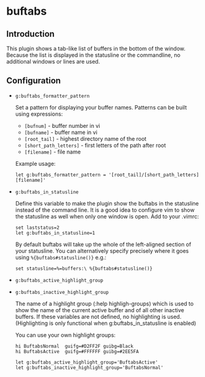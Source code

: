 buftabs
=======

Introduction
------------

This plugin shows a tab-like list of buffers in the bottom of the window.
Because the list is displayed in the statusline or the commandline,
no additional windows or lines are used.

Configuration
-------------

  * `g:buftabs_formatter_pattern`

    Set a pattern for displaying your buffer names.
    Patterns can be built using expressions:

      * `[bufnum]` - buffer number in vi
      * `[bufname]` - buffer name in vi
      * `[root_tail]` - highest directory name of the root
      * `[short_path_letters]` - first letters of the path after root 
      * `[filename]` - file name

    Example usage:
    ```vimscript
    let g:buftabs_formatter_pattern = '[root_tail]/[short_path_letters][filename]'
    ```

  * `g:buftabs_in_statusline`

    Define this variable to make the plugin show the buftabs in the statusline
    instead of the command line. It is a good idea to configure vim to show
    the statusline as well when only one window is open. Add to your .vimrc:

    ```vimscript
    set laststatus=2
    let g:buftabs_in_statusline=1
    ```
     
    By default buftabs will take up the whole of the left-aligned section of
    your statusline. You can alternatively specify precisely where it goes
    using `%{buftabs#statusline()}` e.g.:

    ```vimscript
    set statusline=%=buffers:\ %{buftabs#statusline()}
    ```

  * `g:buftabs_active_highlight_group`
  * `g:buftabs_inactive_highlight_group`

    The name of a highlight group (:help highligh-groups) which is used to
    show the name of the current active buffer and of all other inactive
    buffers. If these variables are not defined, no highlighting is used.
    (Highlighting is only functional when g:buftabs_in_statusline is enabled)

    You can use your own highlight groups:

    ```vimscript
    hi BuftabsNormal  guifg=#D2FF2F guibg=Black
    hi BuftabsActive  guifg=#FFFFFF guibg=#2EE5FA

    let g:buftabs_active_highlight_group='BuftabsActive'
    let g:buftabs_inactive_highlight_group='BuftabsNormal'
    ```
